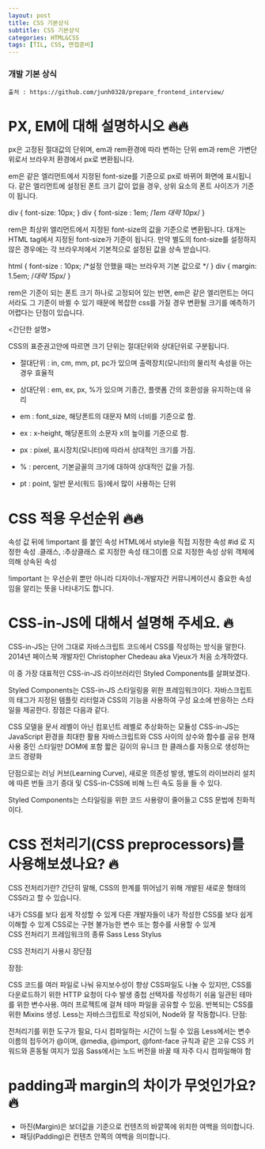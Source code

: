 ```yaml
---
layout: post
title: CSS 기본상식
subtitle: CSS 기본상식
categories: HTML&CSS
tags: [TIL, CSS, 면접준비]
---
```


### 개발 기본 상식
``출처 : https://github.com/junh0328/prepare_frontend_interview/ ``



# PX, EM에 대해 설명하시오 🔥🔥

px은 고정된 절대값의 단위며, em과 rem환경에 따라 변하는 단위
em과 rem은 가변단위로서 브라우저 환경에서 px로 변환됩니다.

em은 같은 엘리먼트에서 지정된 font-size를 기준으로 px로 바뀌어 화면에 표시됩니다. 같은 엘리먼트에 설정된 폰트 크기 값이 없을 경우, 상위 요소의 폰트 사이즈가 기준이 됩니다.

div {
  font-size: 10px;
}
div {
  font-size : 1em; /*1em 대략 10px*/
}
 

rem은 최상위 엘리먼트에서 지정된 font-size의 값을 기준으로 변환됩니다. 대개는 HTML tag에서 지정된 font-size가 기준이 됩니다. 만약 별도의 font-size를 설정하지 않은 경우에는 각 브라우저에서 기본적으로 설정된 값을 상속 받습니다.

html {
  font-size : 10px; /*설정 안했을 때는 브라우저 기본 값으로 */
}
div {
  margin: 1.5em; /*대략 15px*/
}

 rem은 기준이 되는 폰트 크기 하나로 고정되어 있는 반면, em은 같은 엘리먼트는 어디서라도 그 기준이 바뀔 수 있기 때문에 복잡한 css를 가질 경우 변환될 크기를 예측하기 어렵다는 단점이 있습니다.

<간단한 설명>



CSS의 표준권고안에 따르면 크기 단위는 절대단위와 상대단위로 구분됩니다.
- 절대단위 : in, cm, mm, pt, pc가 있으며 출력장치(모니터)의 물리적 속성을 아는 경우 효율적
- 상대단위 : em, ex, px, %가 있으며 기종간, 플랫폼 간의 호환성을 유지하는데 유리

 

- em : font_size, 해당폰트의 대문자 M의 너비를 기준으로 함.
- ex : x-height, 해당폰트의 소문자 x의 높이를 기준으로 함.
- px : pixel, 표시장치(모니터)에 따라서 상대적인 크기를 가짐.
- %  : percent, 기본글꼴의 크기에 대하여 상대적인 값을 가짐.
- pt  : point, 일반 문서(워드 등)에서 많이 사용하는 단위



# CSS 적용 우선순위 🔥🔥
속성 값 뒤에 !important 를 붙인 속성
HTML에서 style을 직접 지정한 속성
#id 로 지정한 속성
.클래스, :추상클래스 로 지정한 속성
태그이름 으로 지정한 속성
상위 객체에 의해 상속된 속성

!important 는 우선순위 뿐만 아니라 디자이너-개발자간 커뮤니케이션시 중요한 속성임을 알리는 뜻을 나타내기도 합니다.

# CSS-in-JS에 대해서 설명해 주세요. 🔥
CSS-in-JS는 단어 그대로 자바스크립트 코드에서 CSS를 작성하는 방식을 말한다. 2014년 페이스북 개발자인 Christopher Chedeau aka Vjeux가 처음 소개하였다.

이 중 가장 대표적인 CSS-in-JS 라이브러리인 Styled Components를 살펴보겠다.

Styled Components는 CSS-in-JS 스타일링을 위한 프레임워크이다. 자바스크립트의 태그가 지정된 템플릿 리터럴과 CSS의 기능을 사용하여 구성 요소에 반응하는 스타일을 제공한다. 장점은 다음과 같다.

 

CSS 모델을 문서 레벨이 아닌 컴포넌트 레벨로 추상화하는 모듈성
CSS-in-JS는 JavaScript 환경을 최대한 활용
자바스크립트와 CSS 사이의 상수와 함수를 공유
현재 사용 중인 스타일만 DOM에 포함
짧은 길이의 유니크 한 클래스를 자동으로 생성하는 코드 경량화
 

단점으로는 러닝 커브(Learning Curve), 새로운 의존성 발생, 별도의 라이브러리 설치에 따른 번들 크기 증대 및 CSS-in-CSS에 비해 느린 속도 등을 들 수 있다.

Styled Components는 스타일링을 위한 코드 사용량이 줄어들고 CSS 문법에 친화적이다.

# CSS 전처리기(CSS preprocessors)를 사용해보셨나요? 🔥



CSS 전처리기란?
간단히 말해, CSS의 한계를 뛰어넘기 위해 개발된 새로운 형태의 CSS라고 할 수 있습니다.

내가 CSS를 보다 쉽게 작성할 수 있게 
다른 개발자들이 내가 작성한 CSS를 보다 쉽게 이해할 수 있게
CSS로는 구현 불가능한 변수 또는 함수를 사용할 수 있게  
CSS 전처리기 프레임워크의 종류
Sass
Less
Stylus

CSS 전처리기 사용시 장단점
 

장점:

CSS 코드를 여러 파일로 나눠 유지보수성이 향상
CSS파일도 나눌 수 있지만, CSS를 다운로드하기 위한 HTTP 요청이 다수 발생
중첩 선택자를 작성하기 쉬움
일관된 테마를 위한 변수사용. 여러 프로젝트에 걸쳐 테마 파일을 공유할 수 있음.
반복되는 CSS를 위한 Mixins 생성.
Less는 자바스크립트로 작성되어, Node와 잘 작동합니다.
단점:

전처리기를 위한 도구가 필요, 다시 컴파일하는 시간이 느릴 수 있음
Less에서는 변수 이름의 접두어가 @이며, @media, @import, @font-face 규칙과 같은 고유 CSS 키워드와 혼동될 여지가 있음
Sass에서는 노드 버전을 바꿀 때 자주 다시 컴파일해야 함


# padding과 margin의 차이가 무엇인가요? 🔥


- 마진(Margin)은 보더값을 기준으로 컨텐츠의 바깥쪽에 위치한 여백을 의미합니다.
- 패딩(Padding)은 컨텐츠 안쪽의 여백을 의미합니다. 
